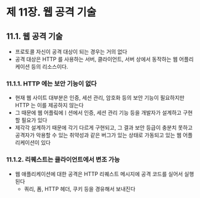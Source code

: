 # 제 11장. 웹 공격 기술
## 11.1. 웹 공격 기술
- 프로토콜 자신이 공격 대상이 되는 경우는 거의 없다
- 공격 대상은 HTTP 를 사용하는 서버, 클라이언트, 서버 상에서 동작하는 웹 어플리케이션 등의 리소스이다.

### 11.1.1. HTTP 에는 보안 기능이 없다
- 현재 웹 사이트 대부분은 인증, 세션 관리, 암호화 등의 보안 기능이 필요하지만 HTTP 는 이를 제공하지 않는다
- 그 때문에 웹 어플맄에ㅣ션에서 인증, 세션 관리 기능 등을 개발자가 설계하고 구현할 필요가 있다
- 제각각 설계하기 때문에 각기 다르게 구현되고, 그 결과 보안 등급이 충분치 못하고 공격자가 악용할 수 있는 취약성과 같은 버그가 있는 상태로 가동되고 있는 웹 어플리케이션이 있다

### 11.1.2. 리퀘스트는 클라이언트에서 변조 가능
- 웹 애플리케이션에 대한 공격은 HTTP 리퀘스트 메시지에 공격 코드를 실어서 실행된다
  - 쿼리, 폼, HTTP 헤더, 쿠키 등을 경유해서 보내진다